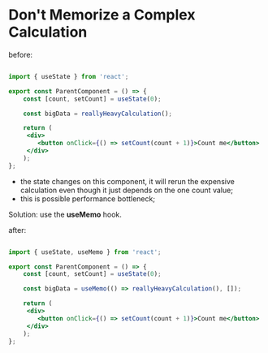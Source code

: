 # Don't Memorize a Complex Calculation

before:

```jsx

import { useState } from 'react';

export const ParentComponent = () => {
    const [count, setCount] = useState(0);

    const bigData = reallyHeavyCalculation();

    return (
     <div>
        <button onClick={() => setCount(count + 1)}>Count me</button>
     </div>
    );
};

```

- the state changes on this component, it will rerun the expensive calculation even though it just depends on the one count value;
- this is possible performance bottleneck;

Solution: use the **useMemo** hook.

after: 

```jsx

import { useState, useMemo } from 'react';

export const ParentComponent = () => {
    const [count, setCount] = useState(0);

    const bigData = useMemo(() => reallyHeavyCalculation(), []);

    return (
     <div>
        <button onClick={() => setCount(count + 1)}>Count me</button>
     </div>
    );
};

```